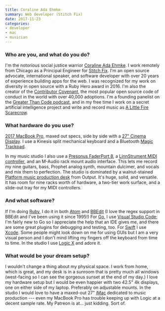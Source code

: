 ```yaml
---
title: Coraline Ada Ehmke
summary: Web developer (Stitch Fix)
date: 2017-11-23
categories:
- developer
- mac
- musician
---
```


### Who are you, and what do you do?

I'm the notorious social justice warrior [Coraline Ada Ehmke](https://twitter.com/CoralineAda "Coraline's Twitter account."). I work remotely from Chicago as a Principal Engineer for [Stitch Fix](https://www.stitchfix.com/ "A personalised online clothes store."). I'm an open source advocate, international speaker, and software developer with over 20 years of experience building apps for the web. I was recognized for my work on diversity in open source with a Ruby Hero award in 2016. I'm also the creator of the [Contributor Covenant](https://www.contributor-covenant.org/ "An open source code of conduct."), the most popular open source code of conduct in the world with over 40,000 adoptions. I'm a founding panelist on the [Greater Than Code podcast](https://www.greaterthancode.com/ "A podcast about tech and people."), and in my free time I work on a secret artificial intelligence project and write and record music as [A Little Fire Scarecrow](http://alittlefirescarecrow.com/ "Coraline's music project.").

### What hardware do you use?

[2017 MacBook Pro][macbook-pro], maxed out specs, side by side with a [27" Cinema Display][cinema-display]. I use a Kinesis split mechanical keyboard and a Bluetooth [Magic Trackpad][magic-trackpad].

In my music studio I also use a [Presonus FaderPort 8][faderport-8], a [LinnStrument MIDI controller][linnstrument], and an M-Audio rack mount audio interface. This lets me record my nine guitars, bass, Prophet analog synth, mountain dulcimer, and vocals and mix them to perfection. The studio is dominated by a walnut-stained [Platform music production desk][platform] from Output. It's huge, solid, and versatile. It has room for nine racks worth of hardware, a two-tier work surface, and a slide-out tray for my MIDI controllers.

### And what software?

If I'm doing [Ruby][], I do it in both [Atom][] and [BBEdit][] (I love the regex support in BBEdit and I've been using it since 1995!) For [Go][], I use [Visual Studio Code][visual-studio-code]; I'm fairly new to Go so I appreciate the help that an IDE gives me, and there are some great plugins for debugging and testing, too. For [Swift][swift.2] I use [Xcode][]. Some people might look down on me for using GUIs but I am a very visual person and I don't mind lifting my fingers off the keyboard from time to time. In the studio I use [Logic X][logic] and adore it.

### What would be your dream setup?

I wouldn't change a thing about my physical space. I work from home, which is great, and my desk is in a sunroom that is pretty much all windows (west-facing so I can see the gorgeous sunset at the end of my day.) I love my hardware setup but I would be even happier with two 42.5" 4k displays, one on either side of my laptop. Preferably on adjustable mounts. In the studio I would love to have a maxed-out 27" [iMac][] dedicated to music production --- even my MacBook Pro has trouble keeping up with Logic at a decent sample rate. My Patreon is at... just kidding. Sort of.

[atom]: https://github.blog/2022-06-08-sunsetting-atom/ "A text editor based on web technology."
[bbedit]: http://www.barebones.com/products/bbedit/ "A text editor for the Mac."
[cinema-display]: https://en.wikipedia.org/wiki/Apple_Cinema_Display "An LCD display."
[faderport-8]: https://www.presonus.com/products/FaderPort-8 "An eight-channel audio controller."
[go]: https://go.dev/ "A compiled programming language."
[imac]: https://www.apple.com/imac-24/ "An all-in-one computer."
[linnstrument]: https://www.rogerlinndesign.com/linnstrument.html "A unique MIDI controller."
[logic]: https://www.saleae.com/ "A hardware debugger."
[macbook-pro]: https://www.apple.com/macbook-pro/ "A laptop."
[magic-trackpad]: https://en.wikipedia.org/wiki/Magic_Trackpad "A trackpad for desktop machines."
[platform]: https://output.com/resources/studio-gear "A desk designed for musical equipment."
[ruby]: https://www.ruby-lang.org/en/ "An interpreted scripting language."
[swift.2]: https://www.swift.org/ "A compiled programming language."
[visual-studio-code]: https://code.visualstudio.com/ "A development IDE."
[xcode]: https://en.wikipedia.org/wiki/Xcode "An IDE for Mac developers."
